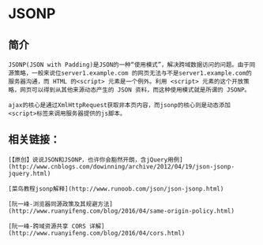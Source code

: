 ﻿# JSONP

## 简介

    JSONP(JSON with Padding)是JSON的一种“使用模式”，解决跨域数据访问的问题。由于同源策略，一般来说位server1.example.com 的网页无法与不是server1.example.com的服务器沟通，而 HTML 的<script> 元素是一个例外。利用 <script> 元素的这个开放策略，网页可以得到从其他来源动态产生的 JSON 资料，而这种使用模式就是所谓的 JSONP。

    ajax的核心是通过XmlHttpRequest获取非本页内容，而jsonp的核心则是动态添加<script>标签来调用服务器提供的js脚本。

## 相关链接：

    [【原创】说说JSON和JSONP，也许你会豁然开朗，含jQuery用例](http://www.cnblogs.com/dowinning/archive/2012/04/19/json-jsonp-jquery.html)

    [菜鸟教程jsonp解释](http://www.runoob.com/json/json-jsonp.html)

    [阮一峰-浏览器同源政策及其规避方法](http://www.ruanyifeng.com/blog/2016/04/same-origin-policy.html)

    [阮一峰-跨域资源共享 CORS 详解](http://www.ruanyifeng.com/blog/2016/04/cors.html)